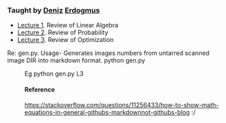 ### Taught by [Deniz](http://www1.ece.neu.edu/~erdogmus/) [Erdogmus](https://scholar.google.com/citations?hl=en&user=ivq0KKMAAAAJ&view_op=list_works)

* [Lecture 1](https://github.com/rohinarora/EECE5644-Machine_Learning/blob/master/L1). Review of Linear Algebra
* [Lecture 2](https://github.com/rohinarora/EECE5644-Machine_Learning/blob/master/L2). Review of Probability
* [Lecture 3](https://github.com/rohinarora/EECE5644-Machine_Learning/blob/master/L3). Review of Optimization


Re: gen.py. 
Usage- Generates images numbers from untarred scanned image DIR into markdown format. 
python gen.py <DIR>
Eg
python gen.py L3

#### Reference
https://stackoverflow.com/questions/11256433/how-to-show-math-equations-in-general-githubs-markdownnot-githubs-blog :/
